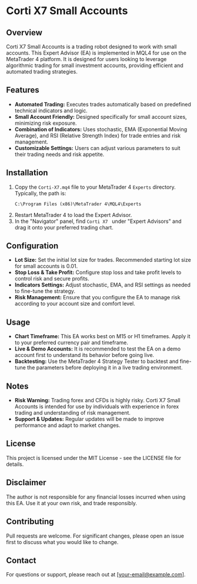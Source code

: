 # Corti X7 Small Accounts

## Overview
Corti X7 Small Accounts is a trading robot designed to work with small accounts. This Expert Advisor (EA) is implemented in MQL4 for use on the MetaTrader 4 platform. It is designed for users looking to leverage algorithmic trading for small investment accounts, providing efficient and automated trading strategies.

## Features
- **Automated Trading:** Executes trades automatically based on predefined technical indicators and logic.
- **Small Account Friendly:** Designed specifically for small account sizes, minimizing risk exposure.
- **Combination of Indicators:** Uses stochastic, EMA (Exponential Moving Average), and RSI (Relative Strength Index) for trade entries and risk management.
- **Customizable Settings:** Users can adjust various parameters to suit their trading needs and risk appetite.

## Installation
1. Copy the `Corti-X7.mq4` file to your MetaTrader 4 `Experts` directory. Typically, the path is:
   ```
   C:\Program Files (x86)\MetaTrader 4\MQL4\Experts
   ```
2. Restart MetaTrader 4 to load the Expert Advisor.
3. In the "Navigator" panel, find `Corti X7 ` under "Expert Advisors" and drag it onto your preferred trading chart.

## Configuration
- **Lot Size:** Set the initial lot size for trades. Recommended starting lot size for small accounts is 0.01.
- **Stop Loss & Take Profit:** Configure stop loss and take profit levels to control risk and secure profits.
- **Indicators Settings:** Adjust stochastic, EMA, and RSI settings as needed to fine-tune the strategy.
- **Risk Management:** Ensure that you configure the EA to manage risk according to your account size and comfort level.

## Usage
- **Chart Timeframe:** This EA works best on M15 or H1 timeframes. Apply it to your preferred currency pair and timeframe.
- **Live & Demo Accounts:** It is recommended to test the EA on a demo account first to understand its behavior before going live.
- **Backtesting:** Use the MetaTrader 4 Strategy Tester to backtest and fine-tune the parameters before deploying it in a live trading environment.

## Notes
- **Risk Warning:** Trading forex and CFDs is highly risky. Corti X7 Small Accounts is intended for use by individuals with experience in forex trading and understanding of risk management.
- **Support & Updates:** Regular updates will be made to improve performance and adapt to market changes.

## License
This project is licensed under the MIT License - see the LICENSE file for details.

## Disclaimer
The author is not responsible for any financial losses incurred when using this EA. Use it at your own risk, and trade responsibly.

## Contributing
Pull requests are welcome. For significant changes, please open an issue first to discuss what you would like to change.

## Contact
For questions or support, please reach out at [your-email@example.com].

